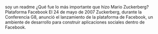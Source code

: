 soy un readme
¿Qué fue lo más importante que hizo Mario Zuckerberg?
Plataforma Facebook
El 24 de mayo de 2007 Zuckerberg, durante la Conferencia G8, anunció el lanzamiento de la plataforma
de Facebook, un ambiente de desarrollo para construir aplicaciones sociales dentro de Facebook.
        